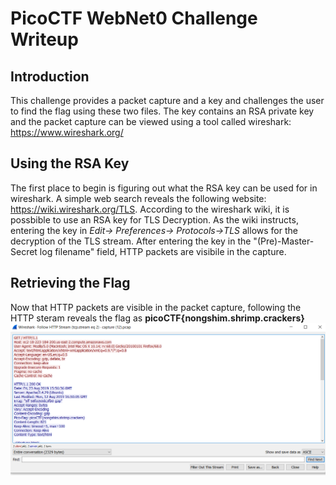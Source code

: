 # PicoCTF WebNet0 Challenge Writeup
## Introduction
This challenge provides a packet capture and a key and challenges the user to find the flag using these two files. The key contains an RSA private key and the packet capture can be viewed using a tool called wireshark: https://www.wireshark.org/
## Using the RSA Key
The first place to begin is figuring out what the RSA key can be used for in wireshark. A simple web search reveals the following website: https://wiki.wireshark.org/TLS. According to the wireshark wiki, it is possbible to use an RSA key for TLS Decryption. As the wiki instructs, entering the key in <i>Edit-> Preferences-> Protocols->TLS</i> allows for the decryption of the TLS stream. After entering the key in the "(Pre)-Master-Secret log filename" field, HTTP packets are visibile in the capture.
## Retrieving the Flag
Now that HTTP packets are visible in the packet capture, following the HTTP steram reveals the flag as <b>picoCTF{nongshim.shrimp.crackers}</b> <br>
<img src="httpstream.PNG"/>